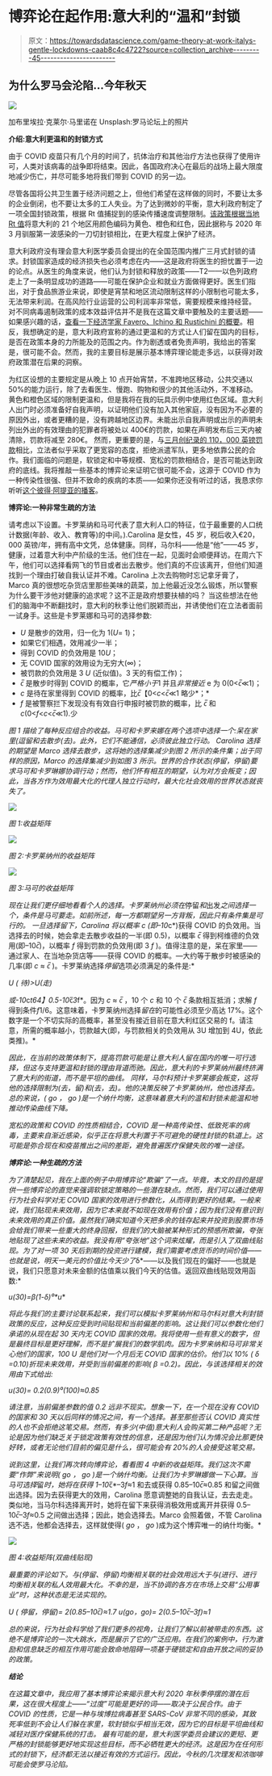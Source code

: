 # 博弈论在起作用:意大利的“温和”封锁

> 原文：<https://towardsdatascience.com/game-theory-at-work-italys-gentle-lockdowns-caab8c4c4722?source=collection_archive---------45----------------------->

## 为什么罗马会沦陷…今年秋天

![](img/3b710a674c362c610d3ed15c7fb13728.png)

加布里埃拉·克莱尔·马里诺在 Unsplash:罗马论坛上的照片

**介绍:意大利更温和的封锁方式**

由于 COVID 疫苗只有几个月的时间了，抗体治疗和其他治疗方法也获得了使用许可，人类对该病毒的战争即将结束。因此，各国政府决心在最后的战场上最大限度地减少伤亡，并尽可能多地将我们带到 COVID 的另一边。

尽管各国将公共卫生置于经济问题之上，但他们希望在这样做的同时，不要让太多的企业倒闭，也不要让太多的工人失业。为了达到微妙的平衡，意大利政府制定了一项全国封锁政策，根据 Rt 值捕捉到的感染传播速度调整限制。[该政策根据当地 Rt 值](https://www.bloomberg.com/news/articles/2020-11-04/italy-targets-milan-turin-in-clampdown-to-slow-virus-surge)将意大利的 21 个地区用颜色编码为黄色、橙色和红色，因此据称与 2020 年 3 月驯服第一波感染的一刀切封锁相比，在更大程度上保护了经济。

意大利政府没有理会意大利医学委员会提出的在全国范围内推广三月式封锁的请求。封锁国家造成的经济损失也必须考虑在内——这是政府将医生的担忧置于一边的论点。从医生的角度来说，他们认为封锁和释放的政策——T2——以色列政府走上了一条明显成功的道路——可能在保护企业和就业方面做得更好。医生们指出，对于食品旅游业来说，即使是宵禁和地区流动限制这样的小限制也可能太多，无法带来利润。在高风险行业运营的公司利润率非常低，需要规模来维持经营。
对不同病毒遏制政策的成本效益评估并不是我在这篇文章中要触及的主要话题——如果感兴趣的话，[查看一下经济学家 Favero、Ichino 和 Rustichini 的概要](https://poseidon01.ssrn.com/delivery.php?ID=463070022024114103074084076067081109057049057076086029076127065089066079006024116093117033048052107045040093001029110016009103021041003015023086116101070099116004103054086021070065116065114092080017127092086068092124031023067030127103083016112031102087&EXT=pdf)。相反，我想确定的是，意大利政府宣称的通过更温和的方式让人们留在国内的目标，是否在政策本身的力所能及的范围之内。作为剧透或者免责声明，我给出的答案是，很可能不会。然而，我的主要目标是展示基本博弈理论能走多远，以获得对政府政策潜在后果的洞察。

为红区设想的主要规定是从晚上 10 点开始宵禁，不准跨地区移动，公共交通以 50%的能力运行，除了去看医生、慢跑、购物和很少的其他活动外，不准移动。黄色和橙色区域的限制更温和，但是我将在我的玩具示例中使用红色区域。意大利人出门时必须准备好自我声明，以证明他们没有加入其他家庭，没有因为不必要的原因外出，或者更糟的是，没有跨越地区边界。未能出示自我声明或出示的声明未列出外出的有效理由的犯罪者将被处以 400€的罚款，如果在声明发布后三天内被清除，罚款将减至 280€。
然而，更重要的是，与[三月创纪录的 110，000 英镑罚款](https://www.independent.co.uk/news/world/europe/coronavirus-italy-lockdown-police-charges-fines-quarantine-lombardy-a9427046.html)相比，立法者似乎采取了更宽容的态度，拒绝派遣军队，更多地依靠公民的合作。我们面临的问题是，软锁定和中等规模、宽松的罚款相结合，是否可能达到政府的底线。我将推敲一些基本的博弈论来证明它很可能不会，这源于 COVID 作为一种传染性很强、但并不致命的疾病的本质——如果你还没有听过的话，我恳求你听听[这个彼得·阿提亚的播客](https://peterattiamd.com/peterhotez/)。

**博弈论:一种非常生疏的方法**

请考虑以下设置。卡罗莱纳和马可代表了意大利人口的特征，位于最重要的人口统计数据(年龄、收入、教育等)的中间。).Carolina 是女性，45 岁，税后收入€20，000 英镑/年，拥有高中文凭，总体健康。同样，马尔科——他是“他”——45 岁，健康，过着意大利中产阶级的生活。他们住在一起，见面时会顺便拜访。在周六下午，他们可以选择看网飞的节目或者出去散步。他们真的不应该离开，但他们知道找到一个理由打破自我认证并不难。Carolina 上次去购物时忘记拿牙膏了，Marco 真的很想吃杂货店里那些美味的蔬菜，加上他最近没怎么锻炼，所以警察为什么要干涉他对健康的追求呢？这不正是政府想要扶植的吗？
当这些想法在他们的脑海中不断翻找时，意大利的秋季让他们脱颖而出，并诱使他们在立法者面前一试身手。这些是卡罗莱娜和马可的选择参数:

*   *U* 是散步的效用，归一化为 1(*U*= 1)；
*   如果它们相遇，效用减少一半；
*   得到 COVID 的负效用是 10*U*；
*   无 COVID 国家的效用设为无穷大(∞)；
*   被罚款的负效用是 3 *U* (近似值)。3 天的有偿工作)；
*   *c̅* 是散步时得到 COVID 的概率，它*严格小于*1 并且*非常接近* e 为 0(0<*c̅*≪1)；
*   *c* 是待在家里得到 COVID 的概率，比*c̅*【0<*c*<*c̅*≪1 略少*；*
*   *f* 是被警察拦下发现没有有效自行申报时被罚款的概率，比 *c̅* 和*c*(0<*f*<*c*<*c̅*≪1).少

*图 1 描绘了每种反应组合的收益。马可和卡罗来娜在两个选项中选择一个:呆在家里(*逗留*和去散步(*去*)。此外，它们不能通信，必须彼此独立行动。
Carolina 选择的期望是 Marco 选择去散步，这将她的选择集减少到图 2 所示的条件集；出于同样的原因，Marco 的选择集减少到如图 3 所示。世界的合作状态(*停留*，*停留*)要求马可和卡罗琳娜协调行动；然而，他们怀有相互的期望，认为对方会叛变；因此，当各方作为效用最大化的代理人独立行动时，最大化社会效用的世界状态就丧失了。*

*![](img/bf8998f3c6088afd319aaf926713b41e.png)*

*图 1:收益矩阵*

*![](img/56725839d67808cc86dab89b170bbc56.png)*

*图 2:卡罗莱纳州的收益矩阵*

*![](img/c79b019d79ca9062370c55fee22d4a6a.png)*

*图 3:马可的收益矩阵*

*现在让我们更仔细地看看个人的选择。卡罗莱纳州必须在*停留*和*出发*之间选择一个，条件是马可要走。如前所述，每一方都期望另一方背叛，因此只有条件集是可行的。
一旦选择留下，Carolina 将以概率 *c* (即–10*c*)获得 COVID 的负效用。当选择去的时候，她会拿走去散步收益的一半(即 0.5)，以概率 *c̅* 得到柯维德的负效用(即–10*c̅*)，以概率 *f* 得到罚款的负效用(即 3 *f* )。值得注意的是，呆在家里——通过家人、在当地杂货店等——获得 COVID 的概率。—大约等于散步时被感染的几率(即 *c* ≈ *c̅* )。卡罗莱纳选择*停留*选项必须满足的条件是:*

**U* ( *待*)>U(*走*)*

*或-10*c*t64】0.5-10*c̅*3*f*。因为 *c* ≈ *c̅* ，10 个 *c* 和 10 个 *c̅* 条款相互抵消；求解 *f* 得到条件*f*1/6。这意味着，卡罗莱纳州选择*留在*的可能性必须至少高达 17%。这个数字是一个不切实际的高概率，甚至没有接近目前在意大利红区交易的 f。请注意，所需的概率越小，罚款越大(即，与罚款相关的负效用从 3U 增加到 4U，依此类推)。*

*因此，在当前的政策体制下，提高罚款可能是让意大利人留在国内的唯一可行选择，但这与支持更温和封锁的理由背道而驰。因此，意大利的卡罗莱纳州最终挤满了意大利的街道，而不是平坦的曲线。
同样，马尔科预计卡罗莱娜会叛变，这将他的选择限制为(*去*，*留*)和(*去*，*去*)。他的决策反映了卡罗莱纳州，他也选择去。总的来说，( *go* ， *go* )是一个纳什均衡，这意味着意大利的温和封锁未能温和地推动传染曲线下降。*

*宽松的政策和 COVID 的性质相结合，COVID 是一种高传染性、低致死率的病毒，主要来自渐近感染，似乎正在将意大利置于不可避免的硬性封锁的轨道上。这可能是弥合现在和疫苗推出之间的差距，避免普遍医疗保健失败的唯一途径。*

***博弈论:一种生疏的方法***

*为了清楚起见，我在上面的例子中用博弈论“欺骗”了一点。毕竟，本文的目的是提供一些博弈论的直觉来强调软锁定策略的一些潜在缺点。然而，我们可以通过使用行为社会科学对无 COVID 国家的效用进行参数化，从而得到更好的结果。一般来说，我们贴现未来效用，因为它本来就不如现在效用有价值；因为我们没有意识到未来效用的真正价值。虽然我们确实知道今天把多余的钱存起来并投资到股票市场会给我们带来一些重大的终身回报，但我们的大脑被某种形式的预感所欺骗，夸张地贴现了这些未来的收益。我没有用“夸张地”这个词来炫耀，而是引入了双曲线贴现。为了对一项 30 天后到期的投资进行建模，我们需要考虑货币的时间价值——也就是说，明天一美元的价值比今天少了*δ*——以及我们现在的偏好——也就是说，我们只愿意对未来金额的估值乘以我们今天的估值。返回双曲线贴现效用函数:*

**u*(30)=*β*(1-*δ*)⁰*u**

*将此与我们的主要讨论联系起来，我们可以模拟卡罗莱纳州和马尔科对意大利封锁政策的反应，这种反应受到时间贴现和当前偏差的影响。这让我们可以参数化他们承诺的从现在起 30 天内无 COVID 国家的效用。我将使用一些有意义的数字，但是最终目标是更好理解，而不是扩展我们的数学肌肉。因为卡罗来纳和马可非常关心他们的国家，100 *U* 是他们对一个月后无 COVID 国家的估价。他们以 10% ( *δ* =0.10)折现未来效用，并受到当前偏差的影响( *β* =0.2)。因此，与该选择相关的效用由下式给出:*

**u*(30)= 0.2(0.9)⁰(100)≈0.85*

*请注意，当前偏差参数的值 0.2 远非不现实。想象一下，在一个现在没有 COVID 的国家和 30 天以后同样的情况之间，有一个选择。甚至那些否认 COVID 真实性的人也不会拒绝这笔交易。然而，有多少(中值)意大利人会购买第二种产品呢？无论是因为他们缺乏关于锁定政策有效性的信息，还是因为他们认为情况会比那更快好转，或者无论他们目前的偏见是什么，很可能会有 20%的人会接受这笔交易。*

*说到这里，让我们再次转向博弈论，看看图 4 中新的收益矩阵。我们这次不需要“作弊”来说明( *go* ， *go* )是一个纳什均衡。让我们为卡罗琳娜做一下心算。当马可选择*留*时，她将在获得 1–10*c̅*–3*f*≈1 和去或获得 0.85–10*c̅*≈0.85 和留之间做出选择。因为去获得更大的效用，Carolina 愿意调整她的自我认证，去去走走。类似地，当马尔科选择离开时，她将在留下来获得消极效用或离开并获得 0.5–10*c̅*–3*f*≈0.5 之间做出选择；因此，她会选择去。Marco 会照着做，不管 Carolina 选不选，他都会选择去，这样就使得( *go* ， *go* )成为这个博弈唯一的纳什均衡。*

*![](img/d88a2979580decaaf53ce6177127de01.png)*

*图 4:收益矩阵(双曲线贴现)*

*最重要的评论如下。与(*停留*、*停留*)均衡相关联的社会效用远大于与(*进行*、*进行*均衡相关联的私人效用最大化。不幸的是，当不协调的各方在市场上交易“公用事业”时，这种状态是无法实现的。*

**U* ( *停留*，*停留*)= 2(0.85–10*c̅*)≈1.7
*u*(*go*，*go*)= 2(0.5–10*c̅*–3*f*)≈1*

*总的来说，行为社会科学给了我们更多的视角，让我们了解以前被带走的东西。这绝不是博弈论的一次大跳水，而是展示了它的广泛应用。在我们的案例中，行为激励和信息缺乏的相互作用可能会致命地阻碍一项基于硬锁定和自由开放之间的妥协的政策。*

***结论***

*在这篇文章中，我应用了基本博弈论来揭示意大利 2020 年秋季停摆的潜在后果，这在很大程度上——“过度”可能是更好的词——取决于公民合作。由于 COVID 的性质，它是一种与埃博拉病毒甚至 SARS-CoV 非常不同的感染，其致死率低到不会让人们躲在家里，软封锁似乎相当无效，因为它的目标是平坦曲线和减轻对医疗保健系统的打击。
最有可能的是，意大利医学委员会建议的更短、更严格的封锁能够更好地实现这些目标，而不必牺牲更大的经济。这是因为在任何形式的封锁下，经济都无法以接近有效的方式运行。因此，今秋的几次理发和浓咖啡可能会使罗马沦陷。*